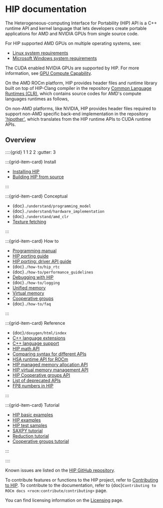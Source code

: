 # HIP documentation

The Heterogeneous-computing Interface for Portability (HIP) API is a C++ runtime
API and kernel language that lets developers create portable applications for AMD
and NVIDIA GPUs from single source code.

For HIP supported AMD GPUs on multiple operating systems, see:

* [Linux system requirements](https://rocm.docs.amd.com/projects/install-on-linux/en/latest/reference/system-requirements.html#supported-gpus)
* [Microsoft Windows system requirements](https://rocm.docs.amd.com/projects/install-on-windows/en/latest/reference/system-requirements.html#windows-supported-gpus)

The CUDA enabled NVIDIA GPUs are supported by HIP. For more information, see [GPU Compute Capability](https://developer.nvidia.com/cuda-gpus).

On the AMD ROCm platform, HIP provides header files and runtime library built on top of HIP-Clang compiler in the repository [Common Language Runtimes (CLR)](./understand/amd_clr), which contains source codes for AMD's compute languages runtimes as follows,

On non-AMD platforms, like NVIDIA, HIP provides header files required to support non-AMD specific back-end implementation in the repository ['hipother'](https://github.com/ROCm/hipother), which translates from the HIP runtime APIs to CUDA runtime APIs.

## Overview

::::{grid} 1 1 2 2
:gutter: 3

:::{grid-item-card} Install

* [Installing HIP](./install/install)
* [Building HIP from source](./install/build)

:::

:::{grid-item-card} Conceptual

* {doc}`./understand/programming_model`
* {doc}`./understand/hardware_implementation`
* {doc}`./understand/amd_clr`
* [Texture fetching](./understand/texture_fetching)

:::

:::{grid-item-card} How to

* [Programming manual](./how-to/programming_manual)
* [HIP porting guide](./how-to/hip_porting_guide)
* [HIP porting: driver API guide](./how-to/hip_porting_driver_api)
* {doc}`./how-to/hip_rtc`
* {doc}`./how-to/performance_guidelines`
* [Debugging with HIP](./how-to/debugging)
* {doc}`./how-to/logging`
* [Unified memory](./how-to/unified_memory)
* [Virtual memory](./how-to/virtual_memory)
* [Cooperative groups](./how-to/cooperative_groups)
* {doc}`./how-to/faq`

:::

:::{grid-item-card} Reference

* {doc}`/doxygen/html/index`
* [C++ language extensions](./reference/cpp_language_extensions)
* [C++ language support](./reference/cpp_language_support)
* [HIP math API](./reference/math_api)
* [Comparing syntax for different APIs](./reference/terms)
* [HSA runtime API for ROCm](./reference/virtual_rocr)
* [HIP managed memory allocation API](./reference/unified_memory_reference)
* [HIP virtual memory management API](./reference/virtual_memory_reference)
* [HIP Cooperative groups API](./reference/cooperative_groups)
* [List of deprecated APIs](./reference/deprecated_api_list)
* [FP8 numbers in HIP](./reference/fp8_numbers)

:::

:::{grid-item-card} Tutorial

* [HIP basic examples](https://github.com/ROCm/rocm-examples/tree/develop/HIP-Basic)
* [HIP examples](https://github.com/ROCm/HIP-Examples)
* [HIP test samples](https://github.com/ROCm/hip-tests/tree/develop/samples)
* [SAXPY tutorial](./tutorial/saxpy)
* [Reduction tutorial](./tutorial/reduction)
* [Cooperative groups tutorial](./tutorial/cooperative_groups_tutorial)

:::

::::

Known issues are listed on the [HIP GitHub repository](https://github.com/ROCm/HIP/issues).

To contribute features or functions to the HIP project, refer to [Contributing to HIP](https://github.com/ROCm/HIP/blob/develop/CONTRIBUTING.md).
To contribute to the documentation, refer to {doc}`Contributing to ROCm docs <rocm:contribute/contributing>` page.

You can find licensing information on the [Licensing](https://rocm.docs.amd.com/en/latest/about/license.html) page.
